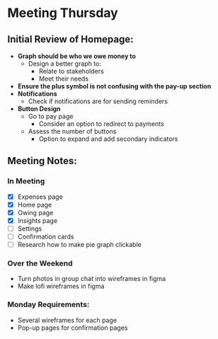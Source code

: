 # Meeting Thursday

## Initial Review of Homepage:

- **Graph should be who we owe money to**
  - Design a better graph to:
    - Relate to stakeholders
    - Meet their needs
- **Ensure the plus symbol is not confusing with the pay-up section**
- **Notifications**
  - Check if notifications are for sending reminders
- **Button Design**
  - Go to pay page
    - Consider an option to redirect to payments
  - Assess the number of buttons
    - Option to expand and add secondary indicators

## Meeting Notes:

### In Meeting

- [x] Expenses page
- [x] Home page
- [x] Owing page
- [x] Insights page
- [ ] Settings
- [ ] Confirmation cards
- [ ] Research how to make pie graph clickable

### Over the Weekend

- Turn photos in group chat into wireframes in figma
- Make lofi wireframes in figma

### Monday Requirements:

- Several wireframes for each page
- Pop-up pages for confirmation pages
